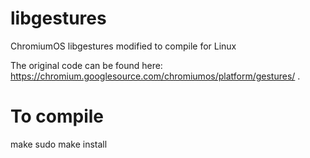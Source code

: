 libgestures
===========

ChromiumOS libgestures modified to compile for Linux

The original code can be found here: https://chromium.googlesource.com/chromiumos/platform/gestures/ .

To compile
===========
make
sudo make install
